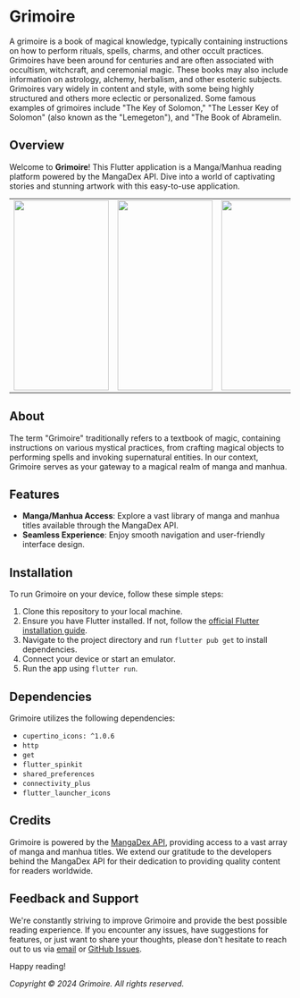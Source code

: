 # Grimoire

A grimoire is a book of magical knowledge, typically containing instructions on how to perform rituals, spells, charms, and other occult practices. Grimoires have been around for centuries and are often associated with occultism, witchcraft, and ceremonial magic. These books may also include information on astrology, alchemy, herbalism, and other esoteric subjects. Grimoires vary widely in content and style, with some being highly structured and others more eclectic or personalized. Some famous examples of grimoires include "The Key of Solomon," "The Lesser Key of Solomon" (also known as the "Lemegeton"), and "The Book of Abramelin.


## Overview
Welcome to **Grimoire**! This Flutter application is a Manga/Manhua reading platform powered by the MangaDex API. Dive into a world of captivating stories and stunning artwork with this easy-to-use application.







<table align="center" style="margin: 0px auto;">
  <tr>
    <td>
        <div style="text-align: center;">
            <img src="https://github.com/TheAppWizard/grimoire/assets/70090469/1fce4ae7-08c2-4688-9af7-29aee83d7f23" height="340px" width= "170"/>
        </div>
    </td>
    <td>
        <div style="text-align: center;">
            <img src="https://github.com/TheAppWizard/grimoire/assets/70090469/985b2ce7-cb52-4709-8b79-6b4496118487" height="340px" width= "170"/>
        </div>
    </td>
    <td>
        <div style="text-align: center;">
            <img src="https://github.com/TheAppWizard/grimoire/assets/70090469/5fecc5a1-252f-49c0-a9b3-8463f0f9202c" height="340px" width= "170"/>
        </div>
    </td>
    <td>
        <div style="text-align: center;">
            <img src="https://github.com/TheAppWizard/grimoire/assets/70090469/fd2ef667-7d47-4c39-840b-2405c16b4387" height="340px" width= "170"/>
        </div>
    </td>
    <td>
        <div style="text-align: center;">
            <img src="https://github.com/TheAppWizard/grimoire/assets/70090469/d48e2535-1a60-4a7a-aa58-f7d6ce0ed8cd"  height="340px" width= "170"/>
        </div>
    </td>
  </tr>

</table>


## About
The term "Grimoire" traditionally refers to a textbook of magic, containing instructions on various mystical practices, from crafting magical objects to performing spells and invoking supernatural entities. In our context, Grimoire serves as your gateway to a magical realm of manga and manhua.

## Features
- **Manga/Manhua Access**: Explore a vast library of manga and manhua titles available through the MangaDex API.
- **Seamless Experience**: Enjoy smooth navigation and user-friendly interface design.

## Installation
To run Grimoire on your device, follow these simple steps:

1. Clone this repository to your local machine.
2. Ensure you have Flutter installed. If not, follow the [official Flutter installation guide](https://flutter.dev/docs/get-started/install).
3. Navigate to the project directory and run `flutter pub get` to install dependencies.
4. Connect your device or start an emulator.
5. Run the app using `flutter run`.

## Dependencies
Grimoire utilizes the following dependencies:

- `cupertino_icons: ^1.0.6`
- `http`
- `get`
- `flutter_spinkit`
- `shared_preferences`
- `connectivity_plus`
- `flutter_launcher_icons`

## Credits
Grimoire is powered by the [MangaDex API](https://api.mangadex.org/docs/), providing access to a vast array of manga and manhua titles. We extend our gratitude to the developers behind the MangaDex API for their dedication to providing quality content for readers worldwide.

## Feedback and Support
We're constantly striving to improve Grimoire and provide the best possible reading experience. If you encounter any issues, have suggestions for features, or just want to share your thoughts, please don't hesitate to reach out to us via [email](mailto:theappwizard2408@gmail.com) or [GitHub Issues](https://github.com/yourusername/grimoire/issues).

Happy reading!

*Copyright © 2024 Grimoire. All rights reserved.*

